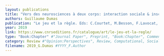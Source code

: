 ```yaml
---
layout: publications
title: "Vers des neurosciences à deux corps: interaction sociale & inscription biologique"
authors: Guillaume Dumas
publication: "Le jeu et la règle. Eds: C.Courtet, M.Besson, F.Lavocat, A.Viala"
year: 2019
link: https://www.cnrseditions.fr/catalogue/art/le-jeu-et-la-regle/
type: "Book:Chapter" #"Journal Paper", Preprint, "Book:Chapter", Comment
category: Review #"Opinion:Perspectives", Review, Computational, Social Cognitive and Affective Neuroscience, Experimental
filename: 2019_G.Dumas #YYYY_F.Author
---
```

